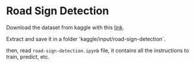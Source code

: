 # Road Sign Detection
Download the dataset from kaggle with this [link](https://www.kaggle.com/datasets/andrewmvd/road-sign-detection?resource=download).

Extract and save it in a folder 'kaggle/input/road-sign-detection`.

then, read `road-sign-detection.ipynb` file, it contains all the instructions to train, predict, etc.
